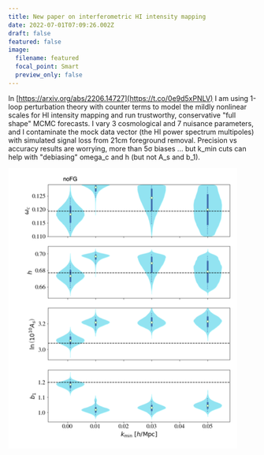 ```yaml
---
title: New paper on interferometric HI intensity mapping
date: 2022-07-01T07:09:26.002Z
draft: false
featured: false
image:
  filename: featured
  focal_point: Smart
  preview_only: false
---
```

In [https://arxiv.org/abs/2206.14727](https://t.co/0e9d5xPNLV) I am using 1-loop perturbation theory with counter terms to model the mildly nonlinear scales for HI intensity mapping and run trustworthy, conservative "full shape" MCMC forecasts. I vary 3 cosmological and 7 nuisance parameters, and I contaminate the mock data vector (the HI power spectrum multipoles) with simulated signal loss from 21cm foreground removal. Precision vs accuracy results are worrying, more than 5σ biases ... but k_min cuts can help with "debiasing" omega_c and h (but not A_s and b_1).

![](violinplots.png)